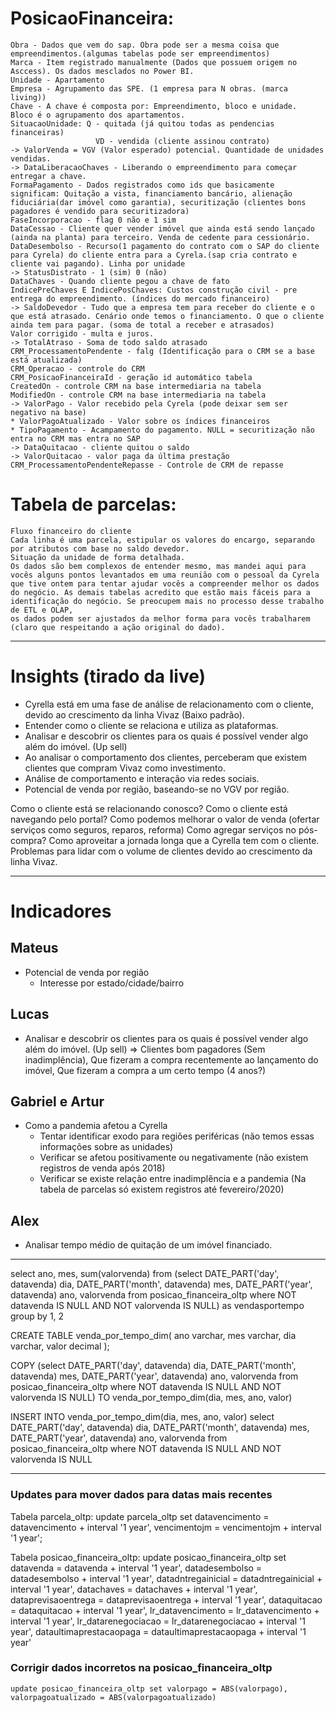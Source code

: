 # PosicaoFinanceira:
	Obra - Dados que vem do sap. Obra pode ser a mesma coisa que empreendimentos.(algumas tabelas pode ser empreendimentos)
	Marca - Item registrado manualmente (Dados que possuem origem no Asccess). Os dados mesclados no Power BI.
	Unidade - Apartamento
	Empresa - Agrupamento das SPE. (1 empresa para N obras. (marca living))
	Chave - A chave é composta por: Empreendimento, bloco e unidade.
	Bloco é o agrupamento dos apartamentos.
	SituacaoUnidade: Q - quitada (já quitou todas as pendencias financeiras)
		               VD - vendida (cliente assinou contrato)
	-> ValorVenda = VGV (Valor esperado) potencial. Quantidade de unidades vendidas.
	-> DataLiberacaoChaves - Liberando o empreendimento para começar entregar a chave.
	FormaPagamento - Dados registrados como ids que basicamente significam: Quitação a vista, financiamento bancário, alienação fiduciária(dar imóvel como garantia), securitização (clientes bons pagadores é vendido para securitizadora)
	FaseIncorporacao - flag 0 não e 1 sim
	DataCessao - Cliente quer vender imóvel que ainda está sendo lançado (ainda na planta) para terceiro. Venda de cedente para cessionário.
	DataDesembolso - Recurso(1 pagamento do contrato com o SAP do cliente para Cyrela) do cliente entra para a Cyrela.(sap cria contrato e cliente vai pagando). Linha por unidade
	-> StatusDistrato - 1 (sim) 0 (não)
	DataChaves - Quando cliente pegou a chave de fato
	IndicePreChaves E IndicePosChaves: Custos construção civil - pre entrega do empreendimento. (índices do mercado financeiro)
	-> SaldoDevedor - Tudo que a empresa tem para receber do cliente e o que está atrasado. Cenário onde temos o financiamento. O que o cliente ainda tem para pagar. (soma de total a receber e atrasados)
	Valor corrigido - multa e juros.
	-> TotalAtraso - Soma de todo saldo atrasado
	CRM_ProcessamentoPendente - falg (Identificação para o CRM se a base está atualizada)
	CRM_Operacao - controle do CRM
	CRM_PosicaoFinanceiraId - geração id automático tabela
	CreatedOn - controle CRM na base intermediaria na tabela
	ModifiedOn - controle CRM na base intermediaria na tabela
	-> ValorPago - Valor recebido pela Cyrela (pode deixar sem ser negativo na base)
	* ValorPagoAtualizado - Valor sobre os índices financeiros
	* TipoPagamento - Acampamento do pagamento. NULL = securitização não entra no CRM mas entra no SAP
	-> DataQuitacao - cliente quitou o saldo
	-> ValorQuitacao - valor paga da última prestação
	CRM_ProcessamentoPendenteRepasse - Controle de CRM de repasse

# Tabela de parcelas:
	Fluxo financeiro do cliente
	Cada linha é uma parcela, estipular os valores do encargo, separando por atributos com base no saldo devedor.
	Situação da unidade de forma detalhada.
	Os dados são bem complexos de entender mesmo, mas mandei aqui para vocês alguns pontos levantados em uma reunião com o pessoal da Cyrela que tive ontem para tentar ajudar vocês a compreender melhor os dados do negócio. As demais tabelas acredito que estão mais fáceis para a identificação do negócio. Se preocupem mais no processo desse trabalho de ETL e OLAP, 
	os dados podem ser ajustados da melhor forma para vocês trabalharem (claro que respeitando a ação original do dado).





-------------------------------------

# Insights (tirado da live)
- Cyrella está em uma fase de análise de relacionamento com o cliente, 
		devido ao crescimento da linha Vivaz (Baixo padrão).
- Entender como o cliente se relaciona e utiliza as plataformas.
- Analisar e descobrir os clientes para os quais é possível vender algo além do imóvel. (Up sell)
- Ao analisar o comportamento dos clientes, perceberam que existem clientes que compram Vivaz como investimento.
- Análise de comportamento e interação via redes sociais.
- Potencial de venda por região, baseando-se no VGV por região.

Como o cliente está se relacionando conosco?
Como o cliente está navegando pelo portal?
Como podemos melhorar o valor de venda (ofertar serviços como seguros, reparos, reforma)
Como agregar serviços no pós-compra? Como aproveitar a jornada longa que a Cyrella tem com o cliente.
Problemas para lidar com o volume de clientes devido ao crescimento da linha Vivaz.


--------------------------------------
# Indicadores

## Mateus
- Potencial de venda por região
	 - Interesse por estado/cidade/bairro

## Lucas
- Analisar e descobrir os clientes para os quais é possível vender algo além do imóvel. (Up sell) => 
	Clientes bom pagadores (Sem inadimplência), Que fizeram a compra recentemente ao lançamento do imóvel, 
	Que fizeram a compra a um certo tempo (4 anos?)

## Gabriel e Artur
- Como a pandemia afetou a Cyrella
	 - Tentar identificar exodo para regiões periféricas (não temos essas informações sobre as unidades)
	 - Verificar se afetou positivamente ou negativamente (não existem registros de venda após 2018)
	 - Verificar se existe relação entre inadimplência e a pandemia (Na tabela de parcelas só existem registros até fevereiro/2020)

## Alex
- Analisar tempo médio de quitação de um imóvel financiado.

--------------------------------------------
select ano, mes, sum(valorvenda)
from
(select 
DATE_PART('day', datavenda) dia, 
DATE_PART('month', datavenda) mes, 
DATE_PART('year', datavenda) ano, 
valorvenda 
from posicao_financeira_oltp 
where NOT datavenda IS NULL AND NOT valorvenda IS NULL) as vendasportempo
group by 1, 2


CREATE TABLE venda_por_tempo_dim(
	ano varchar,
	mes varchar,
	dia varchar,
	valor decimal
);

COPY (select DATE_PART('day', datavenda) dia, DATE_PART('month', datavenda) mes, DATE_PART('year', datavenda) ano, valorvenda from posicao_financeira_oltp where NOT datavenda IS NULL AND NOT valorvenda IS NULL)
TO venda_por_tempo_dim(dia, mes, ano, valor)

INSERT INTO venda_por_tempo_dim(dia, mes, ano, valor)
select DATE_PART('day', datavenda) dia, DATE_PART('month', datavenda) mes, DATE_PART('year', datavenda) ano, valorvenda from posicao_financeira_oltp where NOT datavenda IS NULL AND NOT valorvenda IS NULL


-------------------------------------------------
### Updates para mover dados para datas mais recentes

Tabela parcela_oltp:
	update parcela_oltp set datavencimento = datavencimento + interval '1 year', vencimentojm = vencimentojm + interval '1 year';


Tabela posicao_financeira_oltp:
	update posicao_financeira_oltp
	set
	datavenda = datavenda + interval '1 year',
	datadesembolso = datadesembolso + interval '1 year',
	datadntregainicial = datadntregainicial + interval '1 year',
	datachaves = datachaves + interval '1 year',
	dataprevisaoentrega = dataprevisaoentrega + interval '1 year',
	dataquitacao = dataquitacao + interval '1 year',
	lr_datavencimento = lr_datavencimento + interval '1 year',
	lr_datarenegociacao = lr_datarenegociacao + interval '1 year',
	dataultimaprestacaopaga = dataultimaprestacaopaga + interval '1 year'

### Corrigir dados incorretos na posicao_financeira_oltp
	update posicao_financeira_oltp set valorpago = ABS(valorpago), valorpagoatualizado = ABS(valorpagoatualizado)